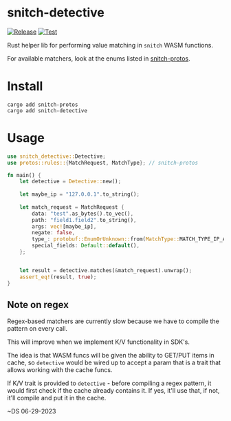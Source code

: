 snitch-detective
================
[![Release](https://github.com/streamdal/snitch-detective/actions/workflows/release.yaml/badge.svg)](https://github.com/streamdal/snitch-detective/actions/workflows/release.yaml)
[![Test](https://github.com/streamdal/snitch-detective/actions/workflows/pr.yaml/badge.svg)](https://github.com/streamdal/snitch-detective/actions/workflows/pr.yaml)

Rust helper lib for performing value matching in `snitch` WASM functions.

For available matchers, look at the enums listed in
[snitch-protos](https://github.com/streamdal/snitch-protos/blob/main/protos/rules/matcher.proto).

# Install
```
cargo add snitch-protos
cargo add snitch-detective
```

# Usage
```rust
use snitch_detective::Detective;
use protos::rules::{MatchRequest, MatchType}; // snitch-protos

fn main() {
    let detective = Detective::new();
    
    let maybe_ip = "127.0.0.1".to_string();
    
    let match_request = MatchRequest {
        data: "test".as_bytes().to_vec(),
        path: "field1.field2".to_string(),
        args: vec![maybe_ip],
        negate: false,
        type_: protobuf::EnumOrUnknown::from(MatchType::MATCH_TYPE_IP_ADDRESS),
        special_fields: Default::default(),
    };


    let result = detective.matches(&match_request).unwrap();
    assert_eq!(result, true);
} 
```

## Note on regex
Regex-based matchers are currently slow because we have to compile the pattern on every call.

This will improve when we implement K/V functionality in SDK's.

The idea is that WASM funcs will be given the ability to GET/PUT items in cache, so `detective` would be wired up to accept a param that is a trait that allows working with the cache funcs.

If K/V trait is provided to `detective` - before compiling a regex pattern, it would first check if the cache already contains it. If yes, it'll use that, if not, it'll compile and put it in the cache.

~DS 06-29-2023
